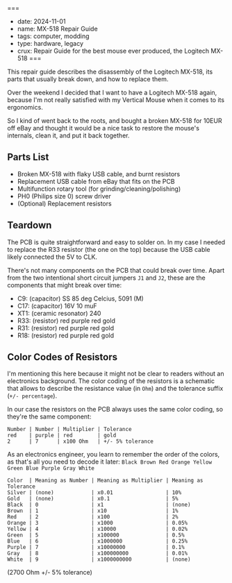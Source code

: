 ===
- date: 2024-11-01
- name: MX-518 Repair Guide
- tags: computer, modding
- type: hardware, legacy
- crux: Repair Guide for the best mouse ever produced, the Logitech MX-518
===


This repair guide describes the disassembly of the Logitech MX-518, its parts
that usually break down, and how to replace them.

Over the weekend I decided that I want to have a Logitech MX-518 again, because
I'm not really satisfied with my Vertical Mouse when it comes to its ergonomics.

So I kind of went back to the roots, and bought a broken MX-518 for 10EUR off
eBay and thought it would be a nice task to restore the mouse's internals, clean
it, and put it back together.


## Parts List

- Broken MX-518 with flaky USB cable, and burnt resistors
- Replacement USB cable from eBay that fits on the PCB
- Multifunction rotary tool (for grinding/cleaning/polishing)
- PH0 (Philips size 0) screw driver
- (Optional) Replacement resistors


## Teardown

The PCB is quite straightforward and easy to solder on. In my case I needed to replace
the R33 resistor (the one on the top) because the USB cable likely connected the 5V to
CLK.

There's not many components on the PCB that could break over time. Apart from the two
intentional short circuit jumpers `J1` and `J2`, these are the components that might
break over time:

- C9: (capacitor) SS 85 deg Celcius, 5091 (M)
- C17: (capacitor) 16V 10 muF
- XT1: (ceramic resonator) 240
- R33: (resistor) red purple red gold
- R31: (resistor) red purple red gold
- R18: (resistor) red purple red gold

## Color Codes of Resistors

I'm mentioning this here because it might not be clear to readers without an electronics
background. The color coding of the resistors is a schematic that allows to describe the
resistance value (in `Ohm`) and the tolerance suffix (`+/- percentage`).

In our case the resistors on the PCB always uses the same color coding, so they're the
same component:

```
Number | Number | Multiplier | Tolerance
red    | purple | red        | gold
2      | 7      | x100 Ohm   | +/- 5% tolerance
```


As an electronics engineer, you learn to remember the order of the colors, as that's all
you need to decode it later: `Black Brown Red Orange Yellow Green Blue Purple Gray White`

```
Color  | Meaning as Number | Meaning as Multiplier | Meaning as Tolerance
Silver | (none)            | x0.01                 | 10%
Gold   | (none)            | x0.1                  | 5%
Black  | 0                 | x1                    | (none)
Brown  | 1                 | x10                   | 1%
Red    | 2                 | x100                  | 2%
Orange | 3                 | x1000                 | 0.05%
Yellow | 4                 | x10000                | 0.02%
Green  | 5                 | x100000               | 0.5%
Blue   | 6                 | x1000000              | 0.25%
Purple | 7                 | x10000000             | 0.1%
Gray   | 8                 | x100000000            | 0.01%
White  | 9                 | x1000000000           | (none)
```



(2700 Ohm +/- 5% tolerance)

